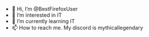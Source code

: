 - 👋 Hi, I’m @BestFirefoxUser
- 👀 I’m interested in IT
- 🌱 I’m currently learning IT
- 📫 How to reach me. My discord is mythicallegendary

<!---
BestFirefoxuser/BestFirefoxuser is a ✨ special ✨ repository because its `README.md` (this file) appears on your GitHub profile.
You can click the Preview link to take a look at your changes.
--->
